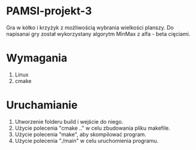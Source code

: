 # PAMSI-projekt-3
Gra w kółko i krzyżyk z możliwością wybrania wielkości planszy. Do napisanai gry został wykorzystany algorytm MinMax z alfa - beta cięciami.

# Wymagania
1. Linux
2. cmake

# Uruchamianie
1. Utworzenie folderu build i wejście do niego.
2. Użycie polecenia "cmake .." w celu zbudowania pliku makefile.
3. Użycie polecenia "make", aby skompilować program.
4. Użycie polecenia "./main" w celu uruchomienia programu.



